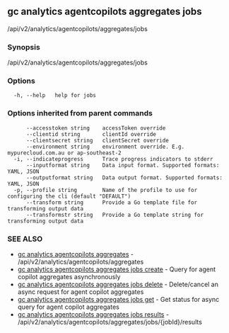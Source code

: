 ## gc analytics agentcopilots aggregates jobs

/api/v2/analytics/agentcopilots/aggregates/jobs

### Synopsis

/api/v2/analytics/agentcopilots/aggregates/jobs

### Options

```
  -h, --help   help for jobs
```

### Options inherited from parent commands

```
      --accesstoken string    accessToken override
      --clientid string       clientId override
      --clientsecret string   clientSecret override
      --environment string    environment override. E.g. mypurecloud.com.au or ap-southeast-2
  -i, --indicateprogress      Trace progress indicators to stderr
      --inputformat string    Data input format. Supported formats: YAML, JSON
      --outputformat string   Data output format. Supported formats: YAML, JSON
  -p, --profile string        Name of the profile to use for configuring the cli (default "DEFAULT")
      --transform string      Provide a Go template file for transforming output data
      --transformstr string   Provide a Go template string for transforming output data
```

### SEE ALSO

* [gc analytics agentcopilots aggregates](gc_analytics_agentcopilots_aggregates.html)	 - /api/v2/analytics/agentcopilots/aggregates
* [gc analytics agentcopilots aggregates jobs create](gc_analytics_agentcopilots_aggregates_jobs_create.html)	 - Query for agent copilot aggregates asynchronously
* [gc analytics agentcopilots aggregates jobs delete](gc_analytics_agentcopilots_aggregates_jobs_delete.html)	 - Delete/cancel an async request for agent copilot aggregates
* [gc analytics agentcopilots aggregates jobs get](gc_analytics_agentcopilots_aggregates_jobs_get.html)	 - Get status for async query for agent copilot aggregates
* [gc analytics agentcopilots aggregates jobs results](gc_analytics_agentcopilots_aggregates_jobs_results.html)	 - /api/v2/analytics/agentcopilots/aggregates/jobs/{jobId}/results


